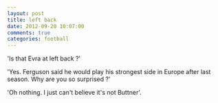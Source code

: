 ```yaml
---
layout: post
title: left back
date: 2012-09-20 10:07:00
comments: true
categories: football
---
```

'Is that Evra at left back ?'

'Yes. Ferguson said he would play his strongest side in Europe after
last season. Why are you so surprised ?'

'Oh nothing. I just can't believe it's not Buttner'.
